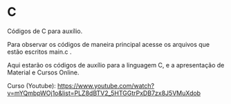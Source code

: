 # C
Códigos de C para auxílio.

Para observar os códigos de maneira principal acesse os arquivos que estão escritos main.c .

Aqui estarão os códigos de auxílio para a linguagem C, e a apresentação de Material e Cursos Online.

Curso (Youtube): https://www.youtube.com/watch?v=mYQmbpWOj1o&list=PLZ8dBTV2_5HTGGtrPxDB7zx8J5VMuXdob
